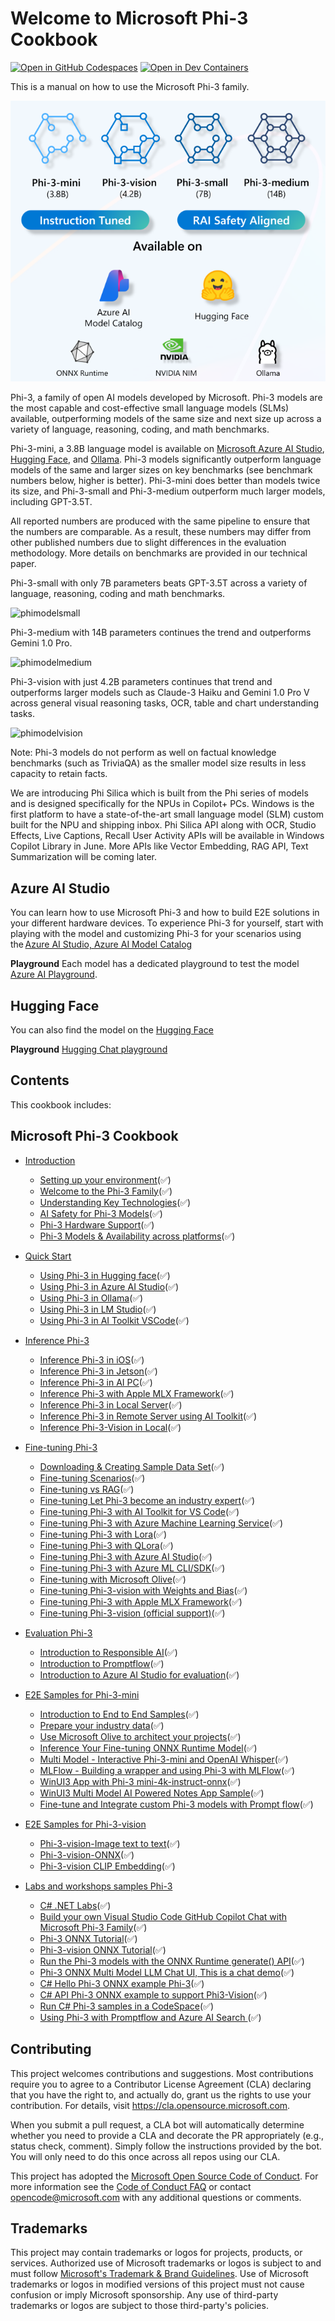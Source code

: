 # Welcome to Microsoft Phi-3 Cookbook


[![Open in GitHub Codespaces](https://github.com/codespaces/badge.svg)](https://codespaces.new/microsoft/phi-3cookbook)
[![Open in Dev Containers](https://img.shields.io/static/v1?style=for-the-badge&label=Dev%20Containers&message=Open&color=blue&logo=visualstudiocode)](https://vscode.dev/redirect?url=vscode://ms-vscode-remote.remote-containers/cloneInVolume?url=https://github.com/microsoft/phi-3cookbook)

This is a manual on how to use the Microsoft Phi-3 family. 

![Phi3Family](/imgs/00/Phi3getstarted.png)

Phi-3, a family of open AI models developed by Microsoft. Phi-3 models are the most capable and cost-effective small language models (SLMs) available, outperforming models of the same size and next size up across a variety of language, reasoning, coding, and math benchmarks. 

Phi-3-mini, a 3.8B language model is available on [Microsoft Azure AI Studio](https://aka.ms/phi3-azure-ai), [Hugging Face](https://huggingface.co/collections/microsoft/phi-3-6626e15e9585a200d2d761e3), and [Ollama](https://ollama.com/library/phi3). Phi-3 models significantly outperform language models of the same and larger sizes on key benchmarks (see benchmark numbers below, higher is better). Phi-3-mini does better than models twice its size, and Phi-3-small and Phi-3-medium outperform much larger models, including GPT-3.5T.  

All reported numbers are produced with the same pipeline to ensure that the numbers are comparable. As a result, these numbers may differ from other published numbers due to slight differences in the evaluation methodology. More details on benchmarks are provided in our technical paper. 

Phi-3-small with only 7B parameters beats GPT-3.5T across a variety of language, reasoning, coding and math benchmarks. 

![phimodelsmall](/imgs/00/phi3small.png)

Phi-3-medium with 14B parameters continues the trend and outperforms Gemini 1.0 Pro. 

![phimodelmedium](/imgs/00/phi3medium.png)

Phi-3-vision with just 4.2B parameters continues that trend and outperforms larger models such as Claude-3 Haiku and Gemini 1.0 Pro V across general visual reasoning tasks, OCR, table and chart understanding tasks. 

![phimodelvision](/imgs/00/phi3vision.png)

Note: Phi-3 models do not perform as well on factual knowledge benchmarks (such as TriviaQA) as the smaller model size results in less capacity to retain facts. 

We are introducing Phi Silica which is built from the Phi series of models and is designed specifically for the NPUs in Copilot+ PCs. Windows is the first platform to have a state-of-the-art small language model (SLM) custom built for the NPU and shipping inbox. Phi Silica API along with OCR, Studio Effects, Live Captions, Recall User Activity APIs will be available in Windows Copilot Library in June. More APIs like Vector Embedding, RAG API, Text Summarization will be coming later. 

## Azure AI Studio

You can learn how to use Microsoft Phi-3 and how to build E2E solutions in your different hardware devices. To experience Phi-3 for yourself, start with playing with the model and customizing Phi-3 for your scenarios using the [Azure AI Studio, Azure AI Model Catalog](https://aka.ms/phi3-azure-ai)

**Playground**
Each model has a dedicated playground to test the model [Azure AI Playground](https://aka.ms/try-phi3).

## Hugging Face

You can also find the model on the [Hugging Face](https://huggingface.co/microsoft) 

**Playground**
 [Hugging Chat playground](https://huggingface.co/chat/models/microsoft/Phi-3-mini-4k-instruct)

## Contents

This cookbook includes:

## **Microsoft Phi-3 Cookbook**

* [Introduction]()
    * [Setting up your environment](./md/01.Introduce/EnvironmentSetup.md)(✅)
    * [Welcome to the Phi-3 Family](./md/01.Introduce/Phi3Family.md)(✅)
    * [Understanding Key Technologies](./md/01.Introduce/Understandingtech.md)(✅)
    * [AI Safety for Phi-3 Models](./md/01.Introduce/AISafety.md)(✅)
    * [Phi-3 Hardware Support](./md/01.Introduce/Hardwaresupport.md)(✅)
    * [Phi-3 Models & Availability across platforms](./md/01.Introduce/Edgeandcloud.md)(✅)
     
* [Quick Start]()
    * [Using Phi-3 in Hugging face](./md/02.QuickStart/Huggingface_QuickStart.md)(✅)
    * [Using Phi-3 in Azure AI Studio](./md/02.QuickStart/AzureAIStudio_QuickStart.md)(✅)
    * [Using Phi-3 in Ollama](./md/02.QuickStart/Ollama_QuickStart.md)(✅)
    * [Using Phi-3 in LM Studio](./md/02.QuickStart/LMStudio_QuickStart.md)(✅)
    * [Using Phi-3 in AI Toolkit VSCode](./md/02.QuickStart/AITookit_QuickStart.md)(✅)

* [Inference Phi-3](./md/03.Inference/overview.md)  
    * [Inference Phi-3 in iOS](./md/03.Inference/iOS_Inference.md)(✅)
    * [Inference Phi-3 in Jetson](./md/03.Inference/Jetson_Inference.md)(✅)
    * [Inference Phi-3 in AI PC](./md/03.Inference/AIPC_Inference.md)(✅)
    * [Inference Phi-3 with Apple MLX Framework](./md/03.Inference/MLX_Inference.md)(✅)
    * [Inference Phi-3 in Local Server](./md/03.Inference/Local_Server_Inference.md)(✅)
    * [Inference Phi-3 in Remote Server using AI Toolkit](./md/03.Inference/Remote_Interence.md)(✅)
    * [Inference Phi-3-Vision in Local](./md/03.Inference/Vision_Inference.md)(✅)

* [Fine-tuning Phi-3]()
    * [Downloading & Creating Sample Data Set](./md/04.Fine-tuning/CreatingSampleData.md)(✅)
    * [Fine-tuning Scenarios](./md/04.Fine-tuning/FineTuning%20Scenarios.md)(✅)
    * [Fine-tuning vs RAG](./md/04.Fine-tuning/FineTuning%20vs%20RAG.md)(✅)
    * [Fine-tuning Let Phi-3 become an industry expert](./md/04.Fine-tuning/LetPhi3gotoIndustriy.md)(✅)
    * [Fine-tuning Phi-3 with AI Toolkit for VS Code](./md/04.Fine-tuning/Finetuning_VSCodeaitoolkit.md)(✅)
    * [Fine-tuning Phi-3 with Azure Machine Learning Service](./md/04.Fine-tuning/Introduce_AzureML.md)(✅)
    * [Fine-tuning Phi-3 with Lora](./md/04.Fine-tuning/FineTuning_Lora.md)(✅)
    * [Fine-tuning Phi-3 with QLora](./md/04.Fine-tuning/FineTuning_Qlora.md)(✅)
    * [Fine-tuning Phi-3 with Azure AI Studio](./md/04.Fine-tuning/FineTuning_AIStudio.md)(✅)
    * [Fine-tuning Phi-3 with Azure ML CLI/SDK](./md/04.Fine-tuning/FineTuning_MLSDK.md)(✅)
    * [Fine-tuning with Microsoft Olive](./md/04.Fine-tuning/FineTuning_MicrosoftOlive.md)(✅)
    * [Fine-tuning Phi-3-vision with Weights and Bias](./md/04.Fine-tuning/FineTuning_Phi-3-visionWandB.md)(✅)
    * [Fine-tuning Phi-3 with Apple MLX Framework](./md/04.Fine-tuning/FineTuning_MLX.md)(✅)
    * [Fine-tuning Phi-3-vision (official support)](./md/04.Fine-tuning/FineTuning_Vision.md)(✅)

* [Evaluation Phi-3]()
    * [Introduction to Responsible AI](./md/05.Evaluation/ResponsibleAI.md)(✅)
    * [Introduction to Promptflow](./md/05.Evaluation/Promptflow.md)(✅)
    * [Introduction to Azure AI Studio for evaluation](./md/05.Evaluation/AzureAIStudio.md)(✅)

* [E2E Samples for Phi-3-mini]()
    * [Introduction to End to End Samples](./md/06.E2ESamples/E2E_Introduction.md)(✅)
    * [Prepare your industry data](./md/06.E2ESamples/E2E_Datasets.md)(✅)
    * [Use Microsoft Olive to architect your projects](./md/06.E2ESamples/E2E_LoRA&QLoRA_Config_With_Olive.md)(✅)
    * [Inference Your Fine-tuning ONNX Runtime Model](./md/06.E2ESamples/E2E_Inference_ORT.md)(✅)
    * [Multi Model - Interactive Phi-3-mini and OpenAI Whisper](./md/06.E2ESamples/E2E_Phi-3-mini%20with%20whisper.md)(✅)
    * [MLFlow - Building a wrapper and using Phi-3 with MLFlow](./md/06.E2ESamples/E2E_Phi-3-MLflow.md)(✅)
    * [WinUI3 App with Phi-3 mini-4k-instruct-onnx](https://github.com/microsoft/Phi3-Chat-WinUI3-Sample/)(✅)
    * [WinUI3 Multi Model AI Powered Notes App Sample](https://github.com/microsoft/ai-powered-notes-winui3-sample)(✅)
    * [Fine-tune and Integrate custom Phi-3 models with Prompt flow](./md/06.E2ESamples/E2E_Phi-3-FineTuning_PromptFlow_Integration.md)(✅)

* [E2E Samples for Phi-3-vision]()
    * [Phi-3-vision-Image text to text](./md/06.E2ESamples/E2E_Phi-3-vision-image-text-to-text-online-endpoint.ipynb)(✅)
    * [Phi-3-vision-ONNX](https://onnxruntime.ai/docs/genai/tutorials/phi3-v.html)(✅)
    * [Phi-3-vision CLIP Embedding](./md/06.E2ESamples/E2E_Phi-3-%20Embedding%20Images%20with%20CLIPVision.md)(✅)

* [Labs and workshops samples Phi-3]()
    * [C# .NET Labs](./md/07.Labs/Csharp/csharplabs.md)(✅)
    * [Build your own Visual Studio Code GitHub Copilot Chat with Microsoft Phi-3 Family](./md/07.Labs/VSCode/README.md)(✅)
    * [Phi-3 ONNX Tutorial](https://onnxruntime.ai/docs/genai/tutorials/phi3-python.html)(✅)
    * [Phi-3-vision ONNX Tutorial](https://onnxruntime.ai/docs/genai/tutorials/phi3-v.html)(✅)
     * [Run the Phi-3 models with the ONNX Runtime generate() API](https://github.com/microsoft/onnxruntime-genai/blob/main/examples/python/phi-3-tutorial.md)(✅)
    * [Phi-3 ONNX Multi Model LLM Chat UI, This is a chat demo](https://github.com/microsoft/onnxruntime-genai/tree/main/examples/chat_app)(✅)
     * [C# Hello Phi-3 ONNX example Phi-3](https://github.com/microsoft/onnxruntime-genai/tree/main/examples/csharp/HelloPhi)(✅)
     * [C# API Phi-3 ONNX example to support Phi3-Vision](https://github.com/microsoft/onnxruntime-genai/tree/main/examples/csharp/HelloPhi3V)(✅)
    * [Run C# Phi-3 samples in a CodeSpace](./md/07.Labs/CsharpOllamaCodeSpaces/CsharpOllamaCodeSpaces.md)(✅)
    * [Using Phi-3 with Promptflow and Azure AI Search ](./code/07.Lab/RAG%20with%20PromptFlow%20and%20AISearch/)(✅)

   
   

## Contributing

This project welcomes contributions and suggestions.  Most contributions require you to agree to a
Contributor License Agreement (CLA) declaring that you have the right to, and actually do, grant us
the rights to use your contribution. For details, visit https://cla.opensource.microsoft.com.

When you submit a pull request, a CLA bot will automatically determine whether you need to provide
a CLA and decorate the PR appropriately (e.g., status check, comment). Simply follow the instructions
provided by the bot. You will only need to do this once across all repos using our CLA.

This project has adopted the [Microsoft Open Source Code of Conduct](https://opensource.microsoft.com/codeofconduct/).
For more information see the [Code of Conduct FAQ](https://opensource.microsoft.com/codeofconduct/faq/) or
contact [opencode@microsoft.com](mailto:opencode@microsoft.com) with any additional questions or comments.

## Trademarks

This project may contain trademarks or logos for projects, products, or services. Authorized use of Microsoft 
trademarks or logos is subject to and must follow 
[Microsoft's Trademark & Brand Guidelines](https://www.microsoft.com/en-us/legal/intellectualproperty/trademarks/usage/general).
Use of Microsoft trademarks or logos in modified versions of this project must not cause confusion or imply Microsoft sponsorship.
Any use of third-party trademarks or logos are subject to those third-party's policies.
